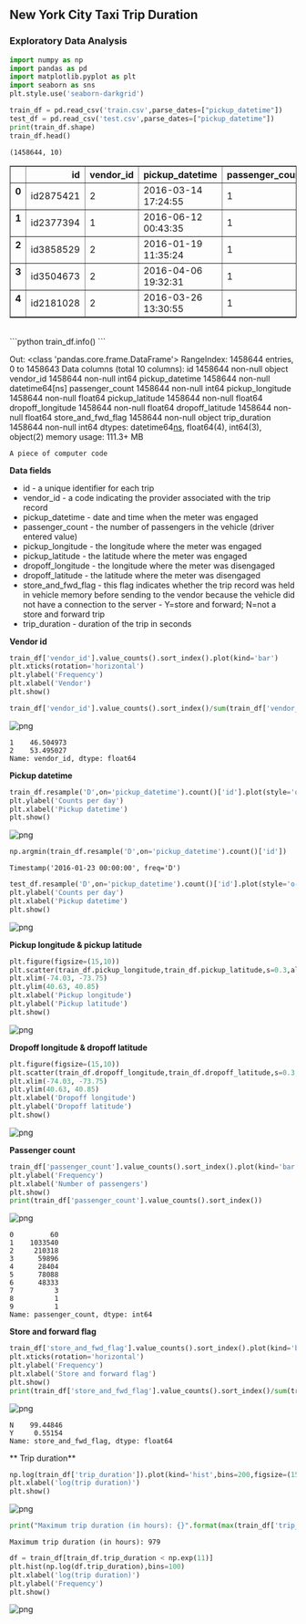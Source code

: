 
## New York City Taxi Trip Duration 

### Exploratory Data Analysis

```python
import numpy as np
import pandas as pd
import matplotlib.pyplot as plt
import seaborn as sns
plt.style.use('seaborn-darkgrid')
```

```python
train_df = pd.read_csv('train.csv',parse_dates=["pickup_datetime"])
test_df = pd.read_csv('test.csv',parse_dates=["pickup_datetime"])
print(train_df.shape)
train_df.head()
```

    (1458644, 10)





<div>
<style>
    .dataframe thead tr:only-child th {
        text-align: right;
    }

    .dataframe thead th {
        text-align: left;
    }

    .dataframe tbody tr th {
        vertical-align: top;
    }
</style>
<table border="1" class="dataframe">
  <thead>
    <tr style="text-align: right;">
      <th></th>
      <th>id</th>
      <th>vendor_id</th>
      <th>pickup_datetime</th>
      <th>passenger_count</th>
      <th>pickup_longitude</th>
      <th>pickup_latitude</th>
      <th>dropoff_longitude</th>
      <th>dropoff_latitude</th>
      <th>store_and_fwd_flag</th>
      <th>trip_duration</th>
    </tr>
  </thead>
  <tbody>
    <tr>
      <th>0</th>
      <td>id2875421</td>
      <td>2</td>
      <td>2016-03-14 17:24:55</td>
      <td>1</td>
      <td>-73.982155</td>
      <td>40.767937</td>
      <td>-73.964630</td>
      <td>40.765602</td>
      <td>N</td>
      <td>455</td>
    </tr>
    <tr>
      <th>1</th>
      <td>id2377394</td>
      <td>1</td>
      <td>2016-06-12 00:43:35</td>
      <td>1</td>
      <td>-73.980415</td>
      <td>40.738564</td>
      <td>-73.999481</td>
      <td>40.731152</td>
      <td>N</td>
      <td>663</td>
    </tr>
    <tr>
      <th>2</th>
      <td>id3858529</td>
      <td>2</td>
      <td>2016-01-19 11:35:24</td>
      <td>1</td>
      <td>-73.979027</td>
      <td>40.763939</td>
      <td>-74.005333</td>
      <td>40.710087</td>
      <td>N</td>
      <td>2124</td>
    </tr>
    <tr>
      <th>3</th>
      <td>id3504673</td>
      <td>2</td>
      <td>2016-04-06 19:32:31</td>
      <td>1</td>
      <td>-74.010040</td>
      <td>40.719971</td>
      <td>-74.012268</td>
      <td>40.706718</td>
      <td>N</td>
      <td>429</td>
    </tr>
    <tr>
      <th>4</th>
      <td>id2181028</td>
      <td>2</td>
      <td>2016-03-26 13:30:55</td>
      <td>1</td>
      <td>-73.973053</td>
      <td>40.793209</td>
      <td>-73.972923</td>
      <td>40.782520</td>
      <td>N</td>
      <td>435</td>
    </tr>
  </tbody>
</table>
</div>

<br>
```python
train_df.info()
```

Out:
    <class 'pandas.core.frame.DataFrame'>
    RangeIndex: 1458644 entries, 0 to 1458643
    Data columns (total 10 columns):
    id                    1458644 non-null object
    vendor_id             1458644 non-null int64
    pickup_datetime       1458644 non-null datetime64[ns]
    passenger_count       1458644 non-null int64
    pickup_longitude      1458644 non-null float64
    pickup_latitude       1458644 non-null float64
    dropoff_longitude     1458644 non-null float64
    dropoff_latitude      1458644 non-null float64
    store_and_fwd_flag    1458644 non-null object
    trip_duration         1458644 non-null int64
    dtypes: datetime64[ns](1), float64(4), int64(3), object(2)
    memory usage: 111.3+ MB


<code>A piece of computer code</code>

**Data fields**
- id - a unique identifier for each trip
- vendor_id - a code indicating the provider associated with the trip record
- pickup_datetime - date and time when the meter was engaged
- passenger_count - the number of passengers in the vehicle (driver entered value)
- pickup_longitude - the longitude where the meter was engaged
- pickup_latitude - the latitude where the meter was engaged
- dropoff_longitude - the longitude where the meter was disengaged
- dropoff_latitude - the latitude where the meter was disengaged
- store_and_fwd_flag - this flag indicates whether the trip record was held in vehicle memory before sending to the vendor because the vehicle did not have a connection to the server - Y=store and forward; N=not a store and forward trip
- trip_duration - duration of the trip in seconds

**Vendor id**


```python
train_df['vendor_id'].value_counts().sort_index().plot(kind='bar')
plt.xticks(rotation='horizontal')
plt.ylabel('Frequency')
plt.xlabel('Vendor')
plt.show()

train_df['vendor_id'].value_counts().sort_index()/sum(train_df['vendor_id'].value_counts().sort_index())*100
```


![png](images/nyc/output_7_0.png)





    1    46.504973
    2    53.495027
    Name: vendor_id, dtype: float64



**Pickup datetime**


```python
train_df.resample('D',on='pickup_datetime').count()['id'].plot(style='o-')
plt.ylabel('Counts per day')
plt.xlabel('Pickup datetime')
plt.show()
```


![png](images/nyc/output_9_0.png)



```python
np.argmin(train_df.resample('D',on='pickup_datetime').count()['id'])
```




    Timestamp('2016-01-23 00:00:00', freq='D')




```python
test_df.resample('D',on='pickup_datetime').count()['id'].plot(style='o-',c='green')
plt.ylabel('Counts per day')
plt.xlabel('Pickup datetime')
plt.show()
```


![png](images/nyc/output_11_0.png)



**Pickup longitude	& pickup latitude**


```python
plt.figure(figsize=(15,10))
plt.scatter(train_df.pickup_longitude,train_df.pickup_latitude,s=0.3,alpha=0.3)
plt.xlim(-74.03, -73.75)
plt.ylim(40.63, 40.85)
plt.xlabel('Pickup longitude')
plt.ylabel('Pickup latitude')
plt.show()
```


![png](images/nyc/output_14_0.png)


**Dropoff longitude & dropoff latitude**


```python
plt.figure(figsize=(15,10))
plt.scatter(train_df.dropoff_longitude,train_df.dropoff_latitude,s=0.3,alpha=0.2)
plt.xlim(-74.03, -73.75)
plt.ylim(40.63, 40.85)
plt.xlabel('Dropoff longitude')
plt.ylabel('Dropoff latitude')
plt.show()
```


![png](images/nyc/output_16_0.png)


**Passenger count**


```python
train_df['passenger_count'].value_counts().sort_index().plot(kind='bar')
plt.ylabel('Frequency')
plt.xlabel('Number of passengers')
plt.show()
print(train_df['passenger_count'].value_counts().sort_index())
```


![png](images/nyc/output_18_0.png)


    0         60
    1    1033540
    2     210318
    3      59896
    4      28404
    5      78088
    6      48333
    7          3
    8          1
    9          1
    Name: passenger_count, dtype: int64


**Store and forward flag**


```python
train_df['store_and_fwd_flag'].value_counts().sort_index().plot(kind='bar')
plt.xticks(rotation='horizontal')
plt.ylabel('Frequency')
plt.xlabel('Store and forward flag')
plt.show()
print(train_df['store_and_fwd_flag'].value_counts().sort_index()/sum(train_df['store_and_fwd_flag'].value_counts().sort_index())*100)
```


![png](images/nyc/output_20_0.png)


    N    99.44846
    Y     0.55154
    Name: store_and_fwd_flag, dtype: float64


** Trip duration**


```python
np.log(train_df['trip_duration']).plot(kind='hist',bins=200,figsize=(15,5))
plt.xlabel('log(trip duration)')
plt.show()
```


![png](images/nyc/output_22_0.png)



```python
print("Maximum trip duration (in hours): {}".format(max(train_df['trip_duration'])//3600))
```

    Maximum trip duration (in hours): 979



```python
df = train_df[train_df.trip_duration < np.exp(11)]
plt.hist(np.log(df.trip_duration),bins=100)
plt.xlabel('log(trip duration)')
plt.ylabel('Frequency')
plt.show()
```


![png](images/nyc/output_24_0.png)

